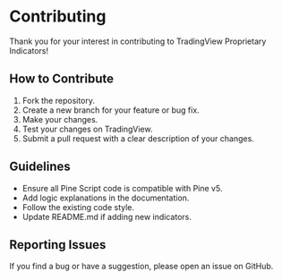 # Contributing

Thank you for your interest in contributing to TradingView Proprietary Indicators!

## How to Contribute
1. Fork the repository.
2. Create a new branch for your feature or bug fix.
3. Make your changes.
4. Test your changes on TradingView.
5. Submit a pull request with a clear description of your changes.

## Guidelines
- Ensure all Pine Script code is compatible with Pine v5.
- Add logic explanations in the documentation.
- Follow the existing code style.
- Update README.md if adding new indicators.

## Reporting Issues
If you find a bug or have a suggestion, please open an issue on GitHub.